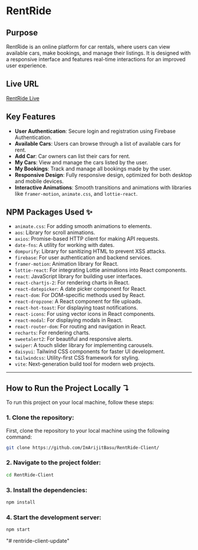 # RentRide

## Purpose
RentRide is an online platform for car rentals, where users can view available cars, make bookings, and manage their listings. It is designed with a responsive interface and features real-time interactions for an improved user experience.

## Live URL
[RentRide Live](https://rentride-assignment-11.web.app)  


## Key Features
- **User Authentication**: Secure login and registration using Firebase Authentication.
- **Available Cars**: Users can browse through a list of available cars for rent.
- **Add Car**: Car owners can list their cars for rent.
- **My Cars**: View and manage the cars listed by the user.
- **My Bookings**: Track and manage all bookings made by the user.
- **Responsive Design**: Fully responsive design, optimized for both desktop and mobile devices.
- **Interactive Animations**: Smooth transitions and animations with libraries like `framer-motion`, `animate.css`, and `lottie-react`.

## NPM Packages Used ✨
  - `animate.css`: For adding smooth animations to elements.
  - `aos`: Library for scroll animations.
  - `axios`: Promise-based HTTP client for making API requests.
  - `date-fns`: A utility for working with dates.
  - `dompurify`: Library for sanitizing HTML to prevent XSS attacks.
  - `firebase`: For user authentication and backend services.
  - `framer-motion`: Animation library for React.
  - `lottie-react`: For integrating Lottie animations into React components.
  - `react`: JavaScript library for building user interfaces.
  - `react-chartjs-2`: For rendering charts in React.
  - `react-datepicker`: A date picker component for React.
  - `react-dom`: For DOM-specific methods used by React.
  - `react-dropzone`: A React component for file uploads.
  - `react-hot-toast`: For displaying toast notifications.
  - `react-icons`: For using vector icons in React components.
  - `react-modal`: For displaying modals in React.
  - `react-router-dom`: For routing and navigation in React.
  - `recharts`: For rendering charts.
  - `sweetalert2`: For beautiful and responsive alerts.
  - `swiper`: A touch slider library for implementing carousels.
  - `daisyui`: Tailwind CSS components for faster UI development.
  - `tailwindcss`: Utility-first CSS framework for styling.
  - `vite`: Next-generation build tool for modern web projects.

---
## **How to Run the Project Locally** ↴

To run this project on your local machine, follow these steps:

### 1. Clone the repository:
First, clone the repository to your local machine using the following command:
```bash
git clone https://github.com/ImArijitBasu/RentRide-Client/
```
### 2. Navigate to the project folder:
```bash
cd RentRide-Client
```
### 3. Install the dependencies:
```bash
npm install
```
### 4. Start the development server:
```bash
npm start
```
"# rentride-client-update" 
